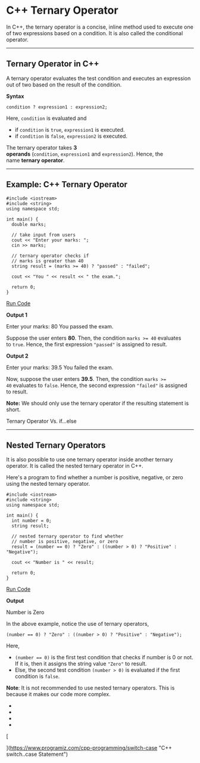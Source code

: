 # C++ Ternary Operator

In C++, the ternary operator is a concise, inline method used to execute one of two expressions based on a condition. It is also called the conditional operator.

---

## Ternary Operator in C++

A ternary operator evaluates the test condition and executes an expression out of two based on the result of the condition.

**Syntax**

```
condition ? expression1 : expression2;
```

Here, `condition` is evaluated and

- if `condition` is `true`, `expression1` is executed.
- if `condition` is `false`, `expression2` is executed.

The ternary operator takes **3 operands** (`condition`, `expression1` and `expression2`). Hence, the name **ternary operator**.

---

## Example: C++ Ternary Operator

```
#include <iostream>
#include <string>
using namespace std;

int main() {
  double marks;

  // take input from users
  cout << "Enter your marks: ";
  cin >> marks;

  // ternary operator checks if
  // marks is greater than 40
  string result = (marks >= 40) ? "passed" : "failed";

  cout << "You " << result << " the exam.";

  return 0;
}
```

[Run Code](https://www.programiz.com/cpp-programming/online-compiler)

**Output 1**

Enter your marks: 80
You passed the exam.

Suppose the user enters **80**. Then, the condition `marks >= 40` evaluates to `true`. Hence, the first expression `"passed"` is assigned to result.

**Output 2**

Enter your marks: 39.5
You failed the exam.

Now, suppose the user enters **39.5**. Then, the condition `marks >= 40` evaluates to `false`. Hence, the second expression `"failed"` is assigned to result.

**Note:** We should only use the ternary operator if the resulting statement is short.

Ternary Operator Vs. if…else

---

## Nested Ternary Operators

It is also possible to use one ternary operator inside another ternary operator. It is called the nested ternary operator in C++.

Here's a program to find whether a number is positive, negative, or zero using the nested ternary operator.

```
#include <iostream>
#include <string>
using namespace std;

int main() {
  int number = 0;
  string result;

  // nested ternary operator to find whether
  // number is positive, negative, or zero
  result = (number == 0) ? "Zero" : ((number > 0) ? "Positive" : "Negative");

  cout << "Number is " << result;

  return 0;
}
```

[Run Code](https://www.programiz.com/cpp-programming/online-compiler)

**Output**

Number is Zero

In the above example, notice the use of ternary operators,

```
(number == 0) ? "Zero" : ((number > 0) ? "Positive" : "Negative");
```

Here,

- `(number == 0)` is the first test condition that checks if number is 0 or not. If it is, then it assigns the string value `"Zero"` to result.
- Else, the second test condition `(number > 0)` is evaluated if the first condition is `false`.

**Note**: It is not recommended to use nested ternary operators. This is because it makes our code more complex.

- [](https://www.programiz.com/cpp-programming/ternary-operator#introduction)
- [](https://www.programiz.com/cpp-programming/ternary-operator#ternary-operator)
- [](https://www.programiz.com/cpp-programming/ternary-operator#example)
- [](https://www.programiz.com/cpp-programming/ternary-operator#nested-ternary)

[

  


](https://www.programiz.com/cpp-programming/switch-case "C++ switch..case Statement")
